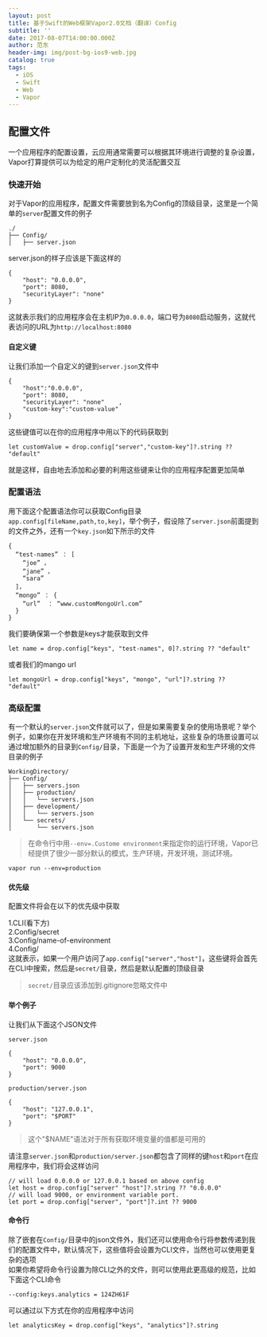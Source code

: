```yaml
---
layout: post
title: 基于Swift的Web框架Vapor2.0文档（翻译）Config
subtitle: ''
date: 2017-08-07T14:00:00.000Z
author: 范东
header-img: img/post-bg-ios9-web.jpg
catalog: true
tags:
  - iOS
  - Swift
  - Web
  - Vapor
---
```


## 配置文件

一个应用程序的配置设置，云应用通常需要可以根据其环境进行调整的复杂设置，Vapor打算提供可以为给定的用户定制化的灵活配置交互

### 快速开始

对于Vapor的应用程序，配置文件需要放到名为Config的顶级目录，这里是一个简单的`server`配置文件的例子

```
./
├── Config/
│   ├── server.json
```

server.json的样子应该是下面这样的

```
{
    "host": "0.0.0.0",
    "port": 8080,
    "securityLayer": "none"
}
```

这就表示我们的应用程序会在主机IP为`0.0.0.0`，端口号为`8080`启动服务，这就代表访问的URL为`http://localhost:8080`

#### 自定义键

让我们添加一个自定义的键到`server.json`文件中

```
{
    "host":"0.0.0.0",
    "port": 8080,
    "securityLayer": "none"    ,
    "custom-key":"custom-value"
}
```

这些键值可以在你的应用程序中用以下的代码获取到

```
let customValue = drop.config["server","custom-key"]?.string ?? "default"
```

就是这样，自由地去添加和必要的利用这些键来让你的应用程序配置更加简单

### 配置语法

用下面这个配置语法你可以获取Config目录`app.config[fileName,path,to,key]`，举个例子，假设除了`server.json`前面提到的文件之外，还有一个`key.json`如下所示的文件

```
{ 
  “test-names” ： [ 
    “joe” ，
    “jane” ，
    “sara” 
  ]，
  “mongo” ： { 
    “url”  ： “www.customMongoUrl.com” 
  } 
}
```

我们要确保第一个参数是keys才能获取到文件

```
let name = drop.config["keys", "test-names", 0]?.string ?? "default"
```

或者我们的mango url

```
let mongoUrl = drop.config["keys", "mongo", "url"]?.string ?? "default"
```

### 高级配置

有一个默认的`server.json`文件就可以了，但是如果需要复杂的使用场景呢？举个例子，如果你在开发环境和生产环境有不同的主机地址，这些复杂的场景设置可以通过增加额外的目录到`Config/`目录，下面是一个为了设置开发和生产环境的文件目录的例子

```
WorkingDirectory/
├── Config/
│   ├── servers.json
│   ├── production/
│   │   └── servers.json
│   ├── development/
│   │   └── servers.json
│   └── secrets/
│       └── servers.json
```

> 在命令行中用`--env=.Custome environment`来指定你的运行环境，Vapor已经提供了很少一部分默认的模式，生产环境，开发环境，测试环境。

```
vapor run --env=production
```

#### 优先级

配置文件将会在以下的优先级中获取

1.CLI\(看下方\)  
2.Config/secret  
3.Config/name-of-environment  
4.Config/  
这就表示，如果一个用户访问了`app.config["server","host"]`，这些键将会首先在CLI中搜索，然后是`secret/`目录，然后是默认配置的顶级目录

> `secret/`目录应该添加到.gitignore忽略文件中

#### 举个例子

让我们从下面这个JSON文件

```
server.json
```

```
{
    "host": "0.0.0.0",
    "port": 9000
}
```

```
production/server.json
```

```
{
    "host": "127.0.0.1",
    "port": "$PORT"
}
```

> 这个"$NAME"语法对于所有获取环境变量的值都是可用的

请注意`server.json`和`production/server.json`都包含了同样的键`host`和`port`在应用程序中，我们将会这样访问

```
// will load 0.0.0.0 or 127.0.0.1 based on above config
let host = drop.config["server" "host"]?.string ?? "0.0.0.0"
// will load 9000, or environment variable port.
let port = drop.config["server", "port"]?.int ?? 9000
```

#### 命令行

除了嵌套在`Config/`目录中的json文件外，我们还可以使用命令行将参数传递到我们的配置文件中，默认情况下，这些值将会设置为CLI文件，当然也可以使用更复杂的选项  
如果你希望将命令行设置为除CLI之外的文件，则可以使用此更高级的规范，比如下面这个CLI命令

```
--config:keys.analytics = 124ZH61F
```

可以通过以下方式在你的应用程序中访问

```
let analyticsKey = drop.config["keys", "analytics"]?.string
```



